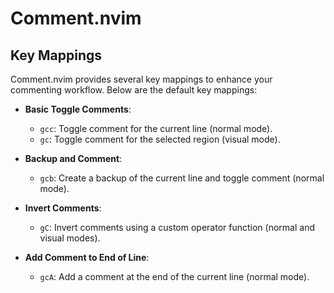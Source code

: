 # Comment.nvim

## Key Mappings

Comment.nvim provides several key mappings to enhance your commenting workflow. Below are the default key mappings:

- **Basic Toggle Comments**:
  - `gcc`: Toggle comment for the current line (normal mode).
  - `gc`: Toggle comment for the selected region (visual mode).

- **Backup and Comment**:
  - `gcb`: Create a backup of the current line and toggle comment (normal mode).

- **Invert Comments**:
  - `gC`: Invert comments using a custom operator function (normal and visual modes).

- **Add Comment to End of Line**:
  - `gcA`: Add a comment at the end of the current line (normal mode).
